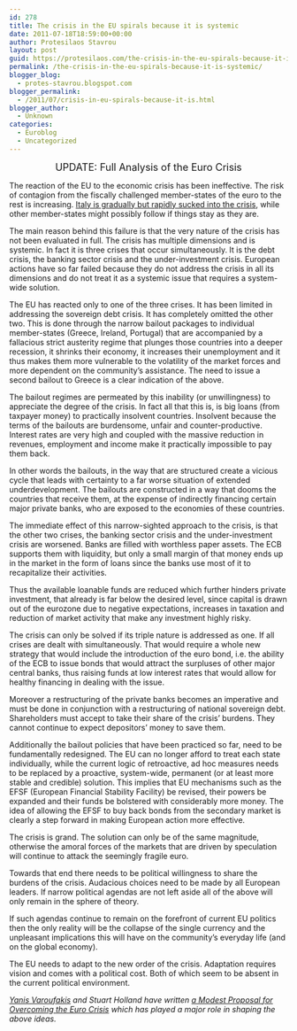 ```yaml
---
id: 278
title: The crisis in the EU spirals because it is systemic
date: 2011-07-18T18:59:00+00:00
author: Protesilaos Stavrou
layout: post
guid: https://protesilaos.com/the-crisis-in-the-eu-spirals-because-it-is-systemic/
permalink: /the-crisis-in-the-eu-spirals-because-it-is-systemic/
blogger_blog:
  - protes-stavrou.blogspot.com
blogger_permalink:
  - /2011/07/crisis-in-eu-spirals-because-it-is.html
blogger_author:
  - Unknown
categories:
  - Euroblog
  - Uncategorized
---
```

<div dir="ltr" style="text-align: left;" trbidi="on">
  <div class="separator" style="clear: both; text-align: center;">
  </div>
  
  <div style="text-align: center;">
    <span style="font-size: large;">UPDATE: Full Analysis of the Euro Crisis </span>
  </div>
  
  <p>
    The reaction of the EU to the economic crisis has been ineffective. The risk of contagion from the fiscally challenged member-states of the euro to the rest is increasing. <a href="http://economistmeg.com/2011/07/11/efsf-funds-to-go-on-member-state-balance-sheets-trouble-for-italy/">Italy is gradually but rapidly sucked into the crisis</a>, while other member-states might possibly follow if things stay as they are.
  </p>
  
  <p>
    The main reason behind this failure is that the very nature of the crisis has not been evaluated in full. The crisis has multiple dimensions and is systemic. In fact it is three crises that occur simultaneously. It is the debt crisis, the banking sector crisis and the under-investment crisis. European actions have so far failed because they do not address the crisis in all its dimensions and do not treat it as a systemic issue that requires a system-wide solution.
  </p>
  
  <p>
    The EU has reacted only to one of the three crises. It has been limited in addressing the sovereign debt crisis. It has completely omitted the other two. This is done through the narrow bailout packages to individual member-states (Greece, Ireland, Portugal) that are accompanied by a fallacious strict austerity regime that plunges those countries into a deeper recession, it shrinks their economy, it increases their unemployment and it thus makes them more vulnerable to the volatility of the market forces and more dependent on the community&#8217;s assistance. The need to issue a second bailout to Greece is a clear indication of the above.
  </p>
  
  <p>
    The bailout regimes are permeated by this inability (or unwillingness) to appreciate the degree of the crisis. In fact all that this is, is big loans (from taxpayer money) to practically insolvent countries. Insolvent because the terms of the bailouts are burdensome, unfair and counter-productive. Interest rates are very high and coupled with the massive reduction in revenues, employment and income make it practically impossible to pay them back.
  </p>
  
  <p>
    In other words the bailouts, in the way that are structured create a vicious cycle that leads with certainty to a far worse situation of extended underdevelopment. The bailouts are constructed in a way that dooms the countries that receive them, at the expense of indirectly financing certain major private banks, who are exposed to the economies of these countries.
  </p>
  
  <p>
    The immediate effect of this narrow-sighted approach to the crisis, is that the other two crises, the banking sector crisis and the under-investment crisis are worsened. Banks are filled with worthless paper assets. The ECB supports them with liquidity, but only a small margin of that money ends up in the market in the form of loans since the banks use most of it to recapitalize their activities.
  </p>
  
  <p>
    Thus the available loanable funds are reduced which further hinders private investment, that already is far below the desired level, since capital is drawn out of the eurozone due to negative expectations, increases in taxation and reduction of market activity that make any investment highly risky.
  </p>
  
  <p>
    The crisis can only be solved if its triple nature is addressed as one. If all crises are dealt with simultaneously. That would require a whole new strategy that would include the introduction of the euro bond, i.e. the ability of the ECB to issue bonds that would attract the surpluses of other major central banks, thus raising funds at low interest rates that would allow for healthy financing in dealing with the issue.
  </p>
  
  <p>
    Moreover a restructuring of the private banks becomes an imperative and must be done in conjunction with a restructuring of national sovereign debt. Shareholders must accept to take their share of the crisis&#8217; burdens. They cannot continue to expect depositors&#8217; money to save them.
  </p>
  
  <p>
    Additionally the bailout policies that have been practiced so far, need to be fundamentally redesigned. The EU can no longer afford to treat each state individually, while the current logic of retroactive, ad hoc measures needs to be replaced by a proactive, system-wide, permanent (or at least more stable and credible) solution. This implies that EU mechanisms such as the EFSF (European Financial Stability Facility) be revised, their powers be expanded and their funds be bolstered with considerably more money. The idea of allowing the EFSF to buy back bonds from the secondary market is clearly a step forward in making European action more effective.
  </p>
  
  <p>
    The crisis is grand. The solution can only be of the same magnitude, otherwise the amoral forces of the markets that are driven by speculation will continue to attack the seemingly fragile euro.
  </p>
  
  <p>
    Towards that end there needs to be political willingness to share the burdens of the crisis. Audacious choices need to be made by all European leaders. If narrow political agendas are not left aside all of the above will only remain in the sphere of theory.
  </p>
  
  <p>
    If such agendas continue to remain on the forefront of current EU politics then the only reality will be the collapse of the single currency and the unpleasant implications this will have on the community&#8217;s everyday life (and on the global economy).
  </p>
  
  <p>
    The EU needs to adapt to the new order of the crisis. Adaptation requires vision and comes with a political cost. Both of which seem to be absent in the current political environment.
  </p>
  
  <p>
    <i><a href="http://yanisvaroufakis.eu/">Yanis Varoufakis</a> and Stuart Holland have written <a href="http://varoufakis.files.wordpress.com/2011/04/ceb1-modest-proposal-2-2-6th-april-20111.pdf">a Modest Proposal for Overcoming the Euro Crisis</a> which has played a major role in shaping the above ideas.</i></div>